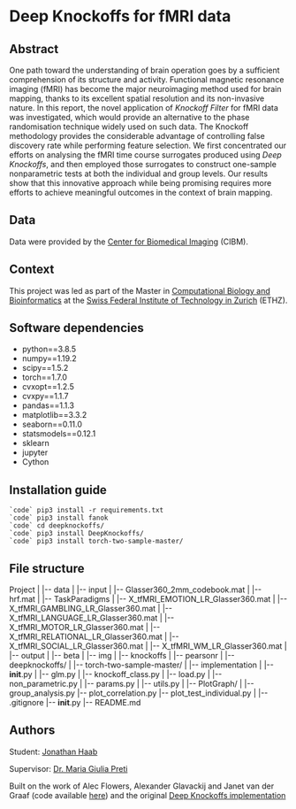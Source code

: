 # Deep Knockoffs for fMRI data

## Abstract
One path toward the understanding of brain operation goes by a sufficient comprehension of its structure and activity. Functional magnetic resonance imaging (fMRI) has become the major neuroimaging method used for brain mapping, thanks to its excellent spatial resolution and its non-invasive nature. In this report, the novel application of _Knockoff Filter_ for fMRI data was investigated, which would provide an alternative to the phase randomisation technique widely used on such data. The Knockoff methodology provides the considerable advantage of controlling false discovery rate while performing feature selection. We first concentrated our efforts on analysing the fMRI time course surrogates produced using _Deep Knockoffs_, and then employed those surrogates to construct one-sample nonparametric tests at both the individual and group levels. Our results show that this innovative approach while being promising requires more efforts to achieve meaningful outcomes in the context of brain mapping.

## Data
Data were provided by the [Center for Biomedical Imaging](https://cibm.ch/) (CIBM).

## Context
This project was led as part of the Master in [Computational Biology and Bioinformatics](https://cbb.ethz.ch/) at the [Swiss Federal Institute of Technology in Zurich](https://ethz.ch/en.html) (ETHZ).

## Software dependencies

- python==3.8.5
- numpy==1.19.2
- scipy==1.5.2
- torch==1.7.0
- cvxopt==1.2.5
- cvxpy==1.1.7
- pandas==1.1.3
- matplotlib==3.3.2
- seaborn==0.11.0
- statsmodels==0.12.1
- sklearn
- jupyter
- Cython

## Installation guide

 	`code` pip3 install -r requirements.txt
 	`code` pip3 install fanok
 	`code` cd deepknockoffs/
 	`code` pip3 install DeepKnockoffs/
 	`code` pip3 install torch-two-sample-master/

## File structure
Project
|
|-- data
|   |-- input
|		|-- Glasser360_2mm_codebook.mat
|		|-- hrf.mat
|		|-- TaskParadigms
|		|-- X_tfMRI_EMOTION_LR_Glasser360.mat
|		|-- X_tfMRI_GAMBLING_LR_Glasser360.mat
|		|-- X_tfMRI_LANGUAGE_LR_Glasser360.mat
|		|-- X_tfMRI_MOTOR_LR_Glasser360.mat
|		|-- X_tfMRI_RELATIONAL_LR_Glasser360.mat
|		|-- X_tfMRI_SOCIAL_LR_Glasser360.mat
|		|-- X_tfMRI_WM_LR_Glasser360.mat
|   |-- output
|       |-- beta
|       |-- img
|       |-- knockoffs
|		|-- pearsonr
|
|-- deepknockoffs/
|    |-- torch-two-sample-master/
|
|-- implementation
|    |-- __init__.py
|    |-- glm.py
|    |-- knockoff_class.py
|    |-- load.py
|    |-- non_parametric.py
|    |-- params.py
|    |-- utils.py 
|
|-- PlotGraph/
|
|-- group_analysis.py
|-- plot_correlation.py
|-- plot_test_individual.py
|
|-- .gitignore
|-- __init__.py
|-- README.md


## Authors
Student: [Jonathan Haab](https://www.linkedin.com/in/jonathan-haab/)

Supervisor: [Dr. Maria Giulia Preti](https://miplab.epfl.ch/index.php/people/preti)

Built on the work of Alec Flowers, Alexander Glavackij and Janet van der Graaf (code available [here](https://gitlab.com/aglavac/machine-learning-cs433-p2/-/tree/master)) and the original [Deep Knockoffs implementation](https://github.com/msesia/deepknockoffs)